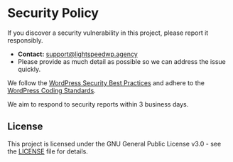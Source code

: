 # Security Policy

If you discover a security vulnerability in this project, please report it responsibly.

- **Contact:** [support@lightspeedwp.agency](mailto:support@lightspeedwp.agency)
- Please provide as much detail as possible so we can address the issue quickly.

We follow the [WordPress Security Best Practices](https://developer.wordpress.org/security) and adhere to the [WordPress Coding Standards](https://developer.wordpress.org/coding-standards/wordpress-coding-standards/).

We aim to respond to security reports within 3 business days.

## License

This project is licensed under the GNU General Public License v3.0 - see the [LICENSE](LICENSE) file for details.

